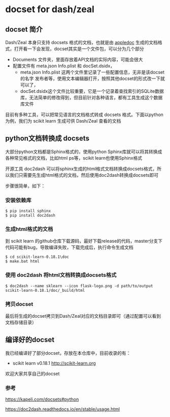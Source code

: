 # docset for dash/zeal



## docset 简介

Dash/Zeal 本身只支持 docsets 格式的文档，也就是由 [appledoc](http://gentlebytes.com/appledoc/) 生成的文档格式，打开看一下会发现，docset其实是一个文件包，可以分为几个部分

- Documents 文件夹，里面存放着API文档的实际内容，可能会很大
- 配置文件有 meta.json Info.plist 和 docSet.dsidx，
  - meta.json Info.plist 这两个文件里记录了一些配置信息，无非是该docset的名字 发布者等，使用文本编辑器打开，按照其他docset的形式改一下就可以了，
  - docSet.dsidx这个文件比较重要，它是一个记录着查找索引的SQLite数据库，无法简单的修改得到，但目前针对各种语言，都有工具生成这个数据库文件

目前有多种工具，可以把常见语言的文档格式转成 docsets 格式。下面以python为例，我们为 scikit learn 生成可供 Dash/Zeal 查看的文档



## python文档转换成 docsets

大部分python文档都是Sphinx格式的，使用python Sphinx库就可以将其转换成各种常见格式的文档，比如html ps等，scikit learn也使用Sphinx格式

开源工具 doc2dash 可以将sphinx生成的html格式文档转换成docsets格式，所以我们只需要先生成html格式的文档，然后使用doc2dash转换成docsets即可

步骤很简单，如下：

###  安装依赖库

```
$ pip install sphinx
$ pip install doc2dash
```

### 生成html格式的文档

到 scikit learn 的github仓库下载源码，最好下载release的代码，master分支下代码可能有bug，导致编译失败，下载完成后，执行命令生成文档

```shell
$ cd scikit-learn-0.18.1\doc
$ make.bat html
```

### 使用 doc2dash 将html文档转换成docsets格式

 ```shell
$ doc2dash --name sklearn --icon flask-logo.png -d path/to/output scikit-learn-0.18.1/doc/_build/html
 ```

### 拷贝docset

最后将生成的docset拷贝到Dash/Zeal对应的文档目录即可（通过配置可以看到文档存储目录）



## 编译好的docset

我已经编译好了部分docset，存放在本仓库中，目前收录的有：

- scikit learn v0.18.1 http://scikit-learn.org



欢迎大家共享自己的docset



### 参考

https://kapeli.com/docsets#python

https://doc2dash.readthedocs.io/en/stable/usage.html